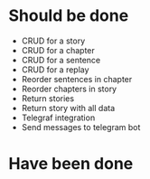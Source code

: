 # Should be done

- CRUD for a story 
- CRUD for a chapter
- CRUD for a sentence
- CRUD for a replay
- Reorder sentences in chapter
- Reorder chapters in story
- Return stories
- Return story with all data
- Telegraf integration
- Send messages to telegram bot

# Have been done